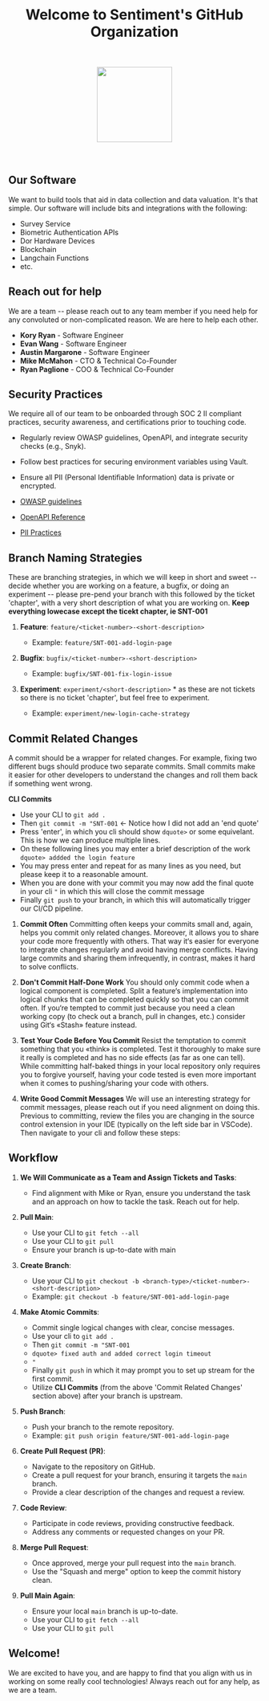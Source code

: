 <h1 align="center">Welcome to Sentiment's GitHub Organization</h1>

<div id="header" align="start">
  <div align="center">
    <br>
    <br>
  <img src="https://sentiment-survey-logos.s3.us-east-2.amazonaws.com/8aa0c65f-2232-49c8-a647-29b039d9f5c1.jpeg" width="150"/><br>
  </div>
    <br>
    <br>

## Our Software
We want to build tools that aid in data collection and data valuation. It's that simple. Our software will include bits and integrations with the following:

- Survey Service
- Biometric Authentication APIs
- Dor Hardware Devices
- Blockchain
- Langchain Functions
- etc.

## Reach out for help
We are a team -- please reach out to any team member if you need help for any convoluted or non-complicated reason. We are here to help each other.

- **Kory Ryan** - Software Engineer
- **Evan Wang** - Software Engineer
- **Austin Margarone** - Software Engineer
- **Mike McMahon** - CTO & Technical Co-Founder
- **Ryan Paglione** - COO & Technical Co-Founder

## Security Practices
We require all of our team to be onboarded through SOC 2 II compliant practices, security awareness, and certifications prior to touching code.

- Regularly review OWASP guidelines, OpenAPI, and integrate security checks (e.g., Snyk).
- Follow best practices for securing environment variables using Vault.
- Ensure all PII (Personal Identifiable Information) data is private or encrypted.

- [OWASP guidelines](https://owasp.org/www-project-secure-coding-practices-quick-reference-guide/stable-en/02-checklist/05-checklist)
- [OpenAPI Reference](https://swagger.io/specification/)
- [PII Practices](https://www.virtru.com/blog/compliance/hipaa/pii-encryption-best-practices#:~:text=It%20requires%20encryption%20in%20transit,or%20damage%20to%20your%20reputation.)

## Branch Naming Strategies
These are branching strategies, in which we will keep in short and sweet -- decide whether you are working on a feature, a bugfix, or doing an experiment -- please pre-pend your branch with this followed by the ticket 'chapter', with a very short description of what you are working on. **Keep everything lowecase except the ticekt chapter, ie SNT-001**

1. **Feature**: `feature/<ticket-number>-<short-description>`
   - Example: `feature/SNT-001-add-login-page`
   
2. **Bugfix**: `bugfix/<ticket-number>-<short-description>`
   - Example: `bugfix/SNT-001-fix-login-issue`
   
3. **Experiment**: `experiment/<short-description>` * as these are not tickets so there is no ticket 'chapter', but feel free to experiment.
   - Example: `experiment/new-login-cache-strategy`

## Commit Related Changes
A commit should be a wrapper for related changes. For example, fixing two different bugs should produce two separate commits. Small commits make it easier for other developers to understand the changes and roll them back if something went wrong.

  **CLI Commits**
  - Use your CLI to `git add .`
  - Then `git commit -m "SNT-001` <- Notice how I did not add an 'end quote'
  - Press 'enter', in which you cli should show `dquote>` or some equivelant. This is how we can produce multiple lines.
  - On these following lines you may enter a brief description of the work `dquote> addded the login feature`
  - You may press enter and repeat for as many lines as you need, but please keep it to a reasonable amount.
  - When you are done with your commit you may now add the final quote in your cli `"` in which this will close the commit message
  - Finally `git push` to your branch, in which this will automatically trigger our CI/CD pipeline.

1. **Commit Often**
Committing often keeps your commits small and, again, helps you commit only related changes. Moreover, it allows you to share your code more frequently with others. That way it‘s easier for everyone to integrate changes regularly and avoid having merge conflicts. Having large commits and sharing them infrequently, in contrast, makes it hard to solve conflicts.

2. **Don't Commit Half-Done Work**
You should only commit code when a logical component is completed. Split a feature‘s implementation into logical chunks that can be completed quickly so that you can commit often. If you‘re tempted to commit just because you need a clean working copy (to check out a branch, pull in changes, etc.) consider using Git‘s «Stash» feature instead.

3. **Test Your Code Before You Commit**
Resist the temptation to commit something that you «think» is completed. Test it thoroughly to make sure it really is completed and has no side effects (as far as one can tell). While committing half-baked things in your local repository only requires you to forgive yourself, having your code tested is even more important when it comes to pushing/sharing your code with others.

4. **Write Good Commit Messages**
We will use an interesting strategy for commit messages, please reach out if you need alignment on doing this. Previous to committing, review the files you are changing in the source control extension in your IDE (typically on the left side bar in VSCode). Then navigate to your cli and follow these steps: 

## Workflow

1. **We Will Communicate as a Team and Assign Tickets and Tasks**:
   - Find alignment with Mike or Ryan, ensure you understand the task and an approach on how to tackle the task. Reach out for help.

2. **Pull Main**:
   - Use your CLI to `git fetch --all`
   - Use your CLI to `git pull`
   - Ensure your branch is up-to-date with main

3. **Create Branch**:
   - Use your CLI to `git checkout -b <branch-type>/<ticket-number>-<short-description>`
   - Example: `git checkout -b feature/SNT-001-add-login-page`

4. **Make Atomic Commits**:
   - Commit single logical changes with clear, concise messages.
   - Use your cli to `git add .`
   - Then `git commit -m "SNT-001`
   - `dquote> fixed auth and added correct login timeout`
   - `"`
   - Finally `git push` in which it may prompt you to set up stream for the first commit.
   - Utilize **CLI Commits** (from the above 'Commit Related Changes' section above) after your branch is upstream.

5. **Push Branch**:
   - Push your branch to the remote repository.
   - Example: `git push origin feature/SNT-001-add-login-page` 

6. **Create Pull Request (PR)**:
   - Navigate to the repository on GitHub.
   - Create a pull request for your branch, ensuring it targets the `main` branch.
   - Provide a clear description of the changes and request a review.

7. **Code Review**:
   - Participate in code reviews, providing constructive feedback.
   - Address any comments or requested changes on your PR.

8. **Merge Pull Request**:
   - Once approved, merge your pull request into the `main` branch.
   - Use the "Squash and merge" option to keep the commit history clean.

9. **Pull Main Again**:
   - Ensure your local `main` branch is up-to-date.
   - Use your CLI to `git fetch --all`
   - Use your CLI to `git pull`

## Welcome!
We are excited to have you, and are happy to find that you align with us in working on some really cool technologies! Always reach out for any help, as we are a team.

